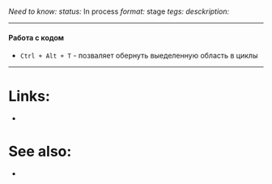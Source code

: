 #
*Need to know:*
*status:* In process
*format:* stage
*tegs:*
*desckription:*

---
#### Работа с кодом
- `Ctrl + Alt + T` - позваляет обернуть выеделенную область в циклы


---

# Links:
- 

# See also:
- 